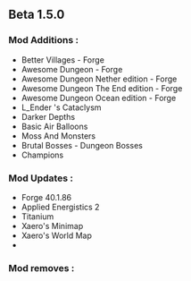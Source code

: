 ## Beta 1.5.0

### Mod Additions :
- Better Villages - Forge
- Awesome Dungeon - Forge
- Awesome Dungeon Nether edition - Forge
- Awesome Dungeon The End edition - Forge
- Awesome Dungeon Ocean edition - Forge
- L_Ender 's Cataclysm
- Darker Depths
- Basic Air Balloons
- Moss And Monsters
- Brutal Bosses - Dungeon Bosses
- Champions

### Mod Updates :
- Forge 40.1.86
- Applied Energistics 2
- Titanium
- Xaero's Minimap
- Xaero's World Map
- 

### Mod removes :

